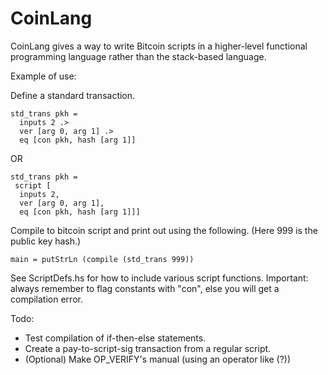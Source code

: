 # CoinLang #

CoinLang gives a way to write Bitcoin scripts in a higher-level functional programming language rather than the stack-based language.

Example of use:

Define a standard transaction.

	std_trans pkh =
	  inputs 2 .>
      ver [arg 0, arg 1] .>
      eq [con pkh, hash [arg 1]]

OR

	std_trans pkh =
     script [
      inputs 2,
      ver [arg 0, arg 1],
      eq [con pkh, hash [arg 1]]]

Compile to bitcoin script and print out using the following. (Here 999 is the public key hash.)

    main = putStrLn (compile (std_trans 999))

See ScriptDefs.hs for how to include various script functions. Important: always remember to flag constants with "con", else you will get a compilation error.

Todo:

* Test compilation of if-then-else statements.
* Create a pay-to-script-sig transaction from a regular script.
* (Optional) Make OP_VERIFY's manual (using an operator like (?))

